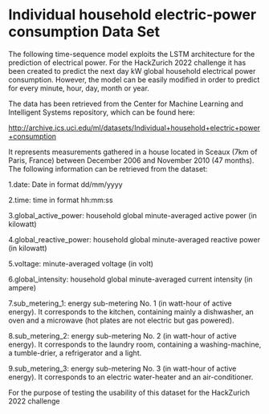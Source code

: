 # Individual household electric-power consumption Data Set

The following time-sequence model exploits the LSTM architecture for the prediction of
electrical power. For the HackZurich 2022 challenge it has been created to predict the
next day kW global household electrical power consumption. However, the model can be 
easily modified in order to predict for every minute, hour, day, month or year.

The data has been retrieved from the Center for Machine Learning and Intelligent Systems
repository, which can be found here:

http://archive.ics.uci.edu/ml/datasets/Individual+household+electric+power+consumption

It represents measurements gathered in a house located in Sceaux (7km of Paris, France) 
between December 2006 and November 2010 (47 months).
The following information can be retrieved from the dataset:

1.date: Date in format dd/mm/yyyy

2.time: time in format hh:mm:ss

3.global_active_power: household global minute-averaged active power (in kilowatt)

4.global_reactive_power: household global minute-averaged reactive power (in kilowatt)

5.voltage: minute-averaged voltage (in volt)

6.global_intensity: household global minute-averaged current intensity (in ampere)

7.sub_metering_1: energy sub-metering No. 1 (in watt-hour of active energy). It corresponds to the kitchen, containing mainly a dishwasher, an oven and a microwave (hot plates are not electric but gas powered).

8.sub_metering_2: energy sub-metering No. 2 (in watt-hour of active energy). It corresponds to the laundry room, containing a washing-machine, a tumble-drier, a refrigerator and a light.

9.sub_metering_3: energy sub-metering No. 3 (in watt-hour of active energy). It corresponds to an electric water-heater and an air-conditioner.

For the purpose of testing the usability of this dataset for the HackZurich 2022 challenge
